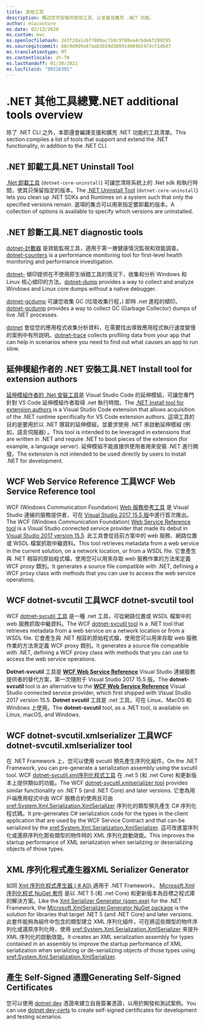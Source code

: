 ```yaml
---
title: 其他工具
description: 概述您可安裝的其他工具，以支援及擴充 .NET 功能。
author: mlacouture
ms.date: 02/13/2020
ms.custom: mvc
ms.openlocfilehash: 243f2da1c6f7809ac710c9700ea4cbde6f289295
ms.sourcegitcommit: 68c9d9d9a97aab3b59d388914004b5474cf1dbd7
ms.translationtype: MT
ms.contentlocale: zh-TW
ms.lasthandoff: 01/30/2021
ms.locfileid: "99216391"
---
```

# <a name="net-additional-tools-overview"></a><span data-ttu-id="2d1df-103">.NET 其他工具總覽</span><span class="sxs-lookup"><span data-stu-id="2d1df-103">.NET additional tools overview</span></span>

<span data-ttu-id="2d1df-104">除了 .NET CLI 之外，本節還會編譯支援和擴充 .NET 功能的工具清單。</span><span class="sxs-lookup"><span data-stu-id="2d1df-104">This section compiles a list of tools that support and extend the .NET functionality, in addition to the .NET CLI.</span></span>

## <a name="net-uninstall-tool"></a><span data-ttu-id="2d1df-105">.NET 卸載工具</span><span class="sxs-lookup"><span data-stu-id="2d1df-105">.NET Uninstall Tool</span></span>

<span data-ttu-id="2d1df-106">[.Net 卸載工具](https://github.com/dotnet/cli-lab/releases) (`dotnet-core-uninstall`) 可讓您清除系統上的 .Net sdk 和執行時間，使其只保留指定的版本。</span><span class="sxs-lookup"><span data-stu-id="2d1df-106">The [.NET Uninstall Tool](https://github.com/dotnet/cli-lab/releases) (`dotnet-core-uninstall`) lets you clean up .NET SDKs and Runtimes on a system such that only the specified versions remain.</span></span> <span data-ttu-id="2d1df-107">選項的集合可以用來指定要卸載的版本。</span><span class="sxs-lookup"><span data-stu-id="2d1df-107">A collection of options is available to specify which versions are uninstalled.</span></span>

## <a name="net-diagnostic-tools"></a><span data-ttu-id="2d1df-108">.NET 診斷工具</span><span class="sxs-lookup"><span data-stu-id="2d1df-108">.NET diagnostic tools</span></span>

<span data-ttu-id="2d1df-109">[dotnet-計數器](../diagnostics/dotnet-counters.md) 是效能監視工具，適用于第一層健康情況監視和效能調查。</span><span class="sxs-lookup"><span data-stu-id="2d1df-109">[dotnet-counters](../diagnostics/dotnet-counters.md) is a performance monitoring tool for first-level health monitoring and performance investigation.</span></span>

<span data-ttu-id="2d1df-110">[dotnet-](../diagnostics/dotnet-dump.md) 傾印提供在不使用原生偵錯工具的情況下，收集和分析 Windows 和 Linux 核心傾印的方法。</span><span class="sxs-lookup"><span data-stu-id="2d1df-110">[dotnet-dump](../diagnostics/dotnet-dump.md) provides a way to collect and analyze Windows and Linux core dumps without a native debugger.</span></span>

<span data-ttu-id="2d1df-111">[dotnet-gcdump](../diagnostics/dotnet-gcdump.md) 可讓您收集 GC (垃圾收集行程，) 即時 .net 進程的傾印。</span><span class="sxs-lookup"><span data-stu-id="2d1df-111">[dotnet-gcdump](../diagnostics/dotnet-gcdump.md) provides a way to collect GC (Garbage Collector) dumps of live .NET processes.</span></span>

<span data-ttu-id="2d1df-112">[dotnet](../diagnostics/dotnet-trace.md) 會從您的應用程式收集分析資料，在需要找出導致應用程式執行速度變慢的案例中有所説明。</span><span class="sxs-lookup"><span data-stu-id="2d1df-112">[dotnet-trace](../diagnostics/dotnet-trace.md) collects profiling data from your app that can help in scenarios where you need to find out what causes an app to run slow.</span></span>

## <a name="net-install-tool-for-extension-authors"></a><span data-ttu-id="2d1df-113">延伸模組作者的 .NET 安裝工具</span><span class="sxs-lookup"><span data-stu-id="2d1df-113">.NET Install tool for extension authors</span></span>

<span data-ttu-id="2d1df-114">[延伸模組作者的 .Net 安裝工具](https://github.com/dotnet/vscode-dotnet-runtime)是 Visual Studio Code 的延伸模組，可讓您專門針對 VS Code 延伸模組作者取得 .net 執行時間。</span><span class="sxs-lookup"><span data-stu-id="2d1df-114">The [.NET Install tool for extension authors](https://github.com/dotnet/vscode-dotnet-runtime) is a Visual Studio Code extension that allows acquisition of the .NET runtime specifically for VS Code extension authors.</span></span> <span data-ttu-id="2d1df-115">這項工具的目的是要用於以 .NET 撰寫的延伸模組，並要求使用 .NET 來啟動延伸模組 (例如，語言伺服器) 。</span><span class="sxs-lookup"><span data-stu-id="2d1df-115">This tool is intended to be leveraged in extensions that are written in .NET and require .NET to boot pieces of the extension (for example, a language server).</span></span> <span data-ttu-id="2d1df-116">延伸模組不能直接供使用者用來安裝 .NET 進行開發。</span><span class="sxs-lookup"><span data-stu-id="2d1df-116">The extension is not intended to be used directly by users to install .NET for development.</span></span>

## <a name="wcf-web-service-reference-tool"></a><span data-ttu-id="2d1df-117">WCF Web Service Reference 工具</span><span class="sxs-lookup"><span data-stu-id="2d1df-117">WCF Web Service Reference tool</span></span>

<span data-ttu-id="2d1df-118">WCF (Windows Communication Foundation) [Web 服務參考工具](wcf-web-service-reference-guide.md) 是 Visual Studio 連線的服務提供者，可在 [Visual Studio 2017 15.5 版](/visualstudio/releasenotes/vs2017-relnotes-v15.5#WCFTools)中進行首次推出。</span><span class="sxs-lookup"><span data-stu-id="2d1df-118">The WCF (Windows Communication Foundation) [Web Service Reference tool](wcf-web-service-reference-guide.md) is a Visual Studio connected service provider that made its debut in [Visual Studio 2017 version 15.5](/visualstudio/releasenotes/vs2017-relnotes-v15.5#WCFTools).</span></span> <span data-ttu-id="2d1df-119">此工具會從目前方案中的 web 服務、網路位置或 WSDL 檔案抓取中繼資料。</span><span class="sxs-lookup"><span data-stu-id="2d1df-119">This tool retrieves metadata from a web service in the current solution, on a network location, or from a WSDL file.</span></span> <span data-ttu-id="2d1df-120">它會產生與 .NET 相容的原始程式檔，使用您可以用來存取 web 服務作業的方法來定義 WCF proxy 類別。</span><span class="sxs-lookup"><span data-stu-id="2d1df-120">It generates a source file compatible with .NET, defining a WCF proxy class with methods that you can use to access the web service operations.</span></span>

## <a name="wcf-dotnet-svcutil-tool"></a><span data-ttu-id="2d1df-121">WCF dotnet-svcutil 工具</span><span class="sxs-lookup"><span data-stu-id="2d1df-121">WCF dotnet-svcutil tool</span></span>

<span data-ttu-id="2d1df-122">WCF [dotnet-svcutil 工具](dotnet-svcutil-guide.md) 是一種 .net 工具，可從網路位置或 WSDL 檔案中的 web 服務抓取中繼資料。</span><span class="sxs-lookup"><span data-stu-id="2d1df-122">The WCF [dotnet-svcutil tool](dotnet-svcutil-guide.md) is a .NET tool that retrieves metadata from a web service on a network location or from a WSDL file.</span></span> <span data-ttu-id="2d1df-123">它會產生與 .NET 相容的原始程式檔，使用您可以用來存取 web 服務作業的方法來定義 WCF proxy 類別。</span><span class="sxs-lookup"><span data-stu-id="2d1df-123">It generates a source file compatible with .NET, defining a WCF proxy class with methods that you can use to access the web service operations.</span></span>

<span data-ttu-id="2d1df-124">**Dotnet-svcutil** 工具是 [**WCF Web Service Reference**](wcf-web-service-reference-guide.md) Visual Studio 連線服務提供者的替代方案，第一次隨附于 Visual Studio 2017 15.5 版。</span><span class="sxs-lookup"><span data-stu-id="2d1df-124">The **dotnet-svcutil** tool is an alternative to the [**WCF Web Service Reference**](wcf-web-service-reference-guide.md) Visual Studio connected service provider, which first shipped with Visual Studio 2017 version 15.5.</span></span> <span data-ttu-id="2d1df-125">**Dotnet svcutil** 工具是 .net 工具，可在 Linux、MacOS 和 Windows 上使用。</span><span class="sxs-lookup"><span data-stu-id="2d1df-125">The **dotnet-svcutil** tool, as a .NET tool, is available on Linux, macOS, and Windows.</span></span>

## <a name="wcf-dotnet-svcutilxmlserializer-tool"></a><span data-ttu-id="2d1df-126">WCF dotnet-svcutil.xmlserializer 工具</span><span class="sxs-lookup"><span data-stu-id="2d1df-126">WCF dotnet-svcutil.xmlserializer tool</span></span>

<span data-ttu-id="2d1df-127">在 .NET Framework 上，您可以使用 svcutil 預先產生序列化組件。</span><span class="sxs-lookup"><span data-stu-id="2d1df-127">On the .NET Framework, you can pre-generate a serialization assembly using the svcutil tool.</span></span> <span data-ttu-id="2d1df-128">WCF [dotnet-svcutil.xml序列化程式工具](dotnet-svcutil.xmlserializer-guide.md) 在 .net 5 (和 .net Core) 和更新版本上提供類似的功能。</span><span class="sxs-lookup"><span data-stu-id="2d1df-128">The WCF [dotnet-svcutil.xmlserializer tool](dotnet-svcutil.xmlserializer-guide.md) provides similar functionality on .NET 5 (and .NET Core) and later versions.</span></span> <span data-ttu-id="2d1df-129">它會為用戶端應用程式中由 WCF 服務合約使用且可由 <xref:System.Xml.Serialization.XmlSerializer> 序列化的類型預先產生 C# 序列化程式碼。</span><span class="sxs-lookup"><span data-stu-id="2d1df-129">It pre-generates C# serialization code for the types in the client application that are used by the WCF Service Contract and that can be serialized by the <xref:System.Xml.Serialization.XmlSerializer>.</span></span> <span data-ttu-id="2d1df-130">這可改進當序列化或還原序列化那些類型的物件時的 XML 序列化啟動效能。</span><span class="sxs-lookup"><span data-stu-id="2d1df-130">This improves the startup performance of XML serialization when serializing or deserializing objects of those types.</span></span>

## <a name="xml-serializer-generator"></a><span data-ttu-id="2d1df-131">XML 序列化程式產生器</span><span class="sxs-lookup"><span data-stu-id="2d1df-131">XML Serializer Generator</span></span>

<span data-ttu-id="2d1df-132">如同 [Xml 序列化程式產生器 ( # A0) ](../../standard/serialization/xml-serializer-generator-tool-sgen-exe.md) 適用于 .NET Framework， [Microsoft.Xml序列化程式 NuGet 套件](https://www.nuget.org/packages/Microsoft.XmlSerializer.Generator) 是以 .NET 5 (和 .net Core) 和更新版本為目標之程式庫的解決方案。</span><span class="sxs-lookup"><span data-stu-id="2d1df-132">Like the [Xml Serializer Generator (sgen.exe)](../../standard/serialization/xml-serializer-generator-tool-sgen-exe.md) for the .NET Framework, the [Microsoft.XmlSerializer.Generator NuGet package](https://www.nuget.org/packages/Microsoft.XmlSerializer.Generator) is the solution for libraries that target .NET 5 (and .NET Core) and later versions.</span></span> <span data-ttu-id="2d1df-133">此套件能夠為組件中包含的類型建立 XML 序列化組件，可在將這些類型的物件序列化或還原序列化時，使用 <xref:System.Xml.Serialization.XmlSerializer> 來提升 XML 序列化的啟動效能。</span><span class="sxs-lookup"><span data-stu-id="2d1df-133">It creates an XML serialization assembly for types contained in an assembly to improve the startup performance of XML serialization when serializing or de-serializing objects of those types using <xref:System.Xml.Serialization.XmlSerializer>.</span></span>

## <a name="generating-self-signed-certificates"></a><span data-ttu-id="2d1df-134">產生 Self-Signed 憑證</span><span class="sxs-lookup"><span data-stu-id="2d1df-134">Generating Self-Signed Certificates</span></span>

<span data-ttu-id="2d1df-135">您可以使用 [dotnet dev](self-signed-certificates-guide.md) 憑證來建立自我簽署憑證，以用於開發和測試案例。</span><span class="sxs-lookup"><span data-stu-id="2d1df-135">You can use [dotnet dev-certs](self-signed-certificates-guide.md) to create self-signed certificates for development and testing scenarios.</span></span>
